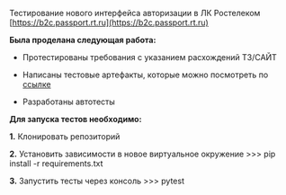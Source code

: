 Тестирование нового интерфейса авторизации в ЛК Ростелеком [https://b2c.passport.rt.ru](https://b2c.passport.rt.ru)

**Была проделана следующая работа:**

* Протестированы требования с указанием расхождений ТЗ/САЙТ

* Написаны тестовые артефакты, которые можно посмотреть по [ссылке](https://docs.google.com/spreadsheets/d/1UQEr8Ku5Xto2PgWD9DcN-nqk3A4ML24vQ13og0ovPB0/edit?usp=sharing)
* Разработаны автотесты


**Для запуска тестов необходимо:**

**1.** Клонировать репозиторий

**2.** Установить зависимости в новое виртуальное окружение >>> pip install -r requirements.txt

**3.** Запустить тесты через консоль >>> pytest

